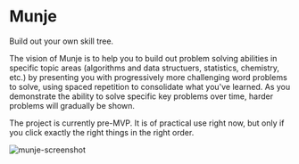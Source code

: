 # Munje

Build out your own skill tree.

The vision of Munje is to help you to build out problem solving abilities in specific topic areas (algorithms and data structuers, statistics, chemistry, etc.) by presenting you with progressively more challenging word problems to solve, using spaced repetition to consolidate what you've learned.  As you demonstrate the ability to solve specific key problems over time, harder problems will gradually be shown.

The project is currently pre-MVP.  It is of practical use right now, but only if you click exactly the right things in the right order.

![munje-screenshot](https://user-images.githubusercontent.com/760949/160291262-b682b0ba-2af7-4773-b5b7-c27707aded6b.png)

